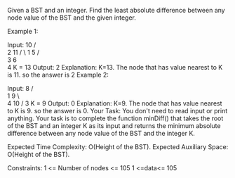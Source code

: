 Given a BST and an integer. Find the least absolute difference between any node value of the BST and the given integer.

Example 1:

Input:
        10
      /   \
     2    11
   /  \ 
  1    5
      /  \
     3    6
      \
       4
K = 13
Output: 
2
Explanation: K=13. The node that has
value nearest to K is 11. so the answer
is 2
Example 2:

Input:
      8
    /   \
   1     9
    \     \
     4    10
    /
   3
K = 9
Output: 
0
Explanation: K=9. The node that has
value nearest to K is 9. so the answer
is 0.
Your Task:
You don't need to read input or print anything. Your task is to complete the function minDiff() that takes the root of the BST and an integer K as its input and returns the minimum absolute difference between any node value of the BST and the integer K.

Expected Time Complexity: O(Height of the BST).
Expected Auxiliary Space: O(Height of the BST).

Constraints:
1 <= Number of nodes <= 105
1 <=data<= 105
